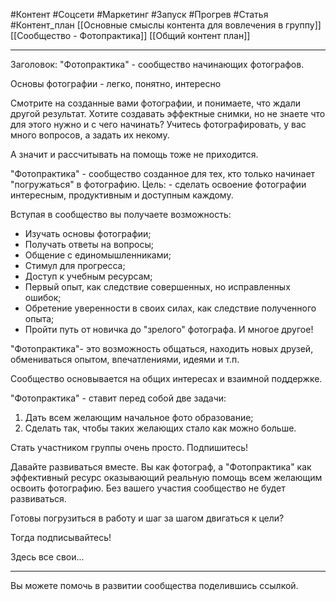#Контент #Соцсети #Маркетинг #Запуск #Прогрев #Статья  #Контент_план
[[Основные смыслы контента для вовлечения в группу]]
[[Сообщество - Фотопрактика]]
[[Общий контент план]]
_______________

Заголовок:
"Фотопрактика" - сообщество начинающих фотографов.

Основы фотографии - легко, понятно, интересно


Смотрите на созданные вами фотографии, и понимаете, что ждали другой результат.
Хотите создавать эффектные снимки, но не знаете что для этого нужно и с чего начинать?
Учитесь фотографировать, у вас много вопросов, а задать их некому.

А значит и рассчитывать на помощь тоже не приходится.

"Фотопрактика" - сообщество созданное для тех, кто только начинает "погружаться" в фотографию.
Цель: - сделать освоение фотографии интересным, продуктивным и доступным каждому.

Вступая в сообщество вы получаете возможность:
- Изучать основы фотографии;
- Получать ответы на вопросы;
- Общение с единомышленниками;
- Стимул для прогресса;
- Доступ к учебным ресурсам;
- Первый опыт, как следствие совершенных, но исправленных ошибок;
- Обретение уверенности в своих силах, как следствие полученного опыта;
- Пройти путь от новичка до "зрелого" фотографа.
И многое другое!

"Фотопрактика"- это возможность общаться, находить новых друзей, обмениваться опытом, впечатлениями, идеями и т.п. 

Сообщество основывается на общих интересах и взаимной поддержке.

"Фотопрактика" - ставит перед собой две задачи:
1. Дать всем желающим начальное фото образование;
2. Сделать так, чтобы таких желающих стало как можно больше.

Стать участником группы очень просто.
Подпишитесь!

Давайте развиваться вместе. Вы как фотограф, а "Фотопрактика" как эффективный ресурс оказывающий реальную помощь всем желающим освоить фотографию.
Без вашего участия сообщество не будет развиваться.

Готовы погрузиться в работу и шаг за шагом двигаться к цели?

Тогда подписывайтесь!

Здесь все свои...
__________
Вы можете помочь в развитии сообщества поделившись ссылкой.